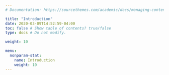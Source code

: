 ```yaml
---
# Documentation: https://sourcethemes.com/academic/docs/managing-content/

title: "Introduction"
date: 2020-03-09T14:52:59-04:00
toc: false # Show table of contents? true/false
type: docs # Do not modify.

weight: 10

menu:
  nonparam-stat:
    name: Introduction
    weight: 10
---
```


